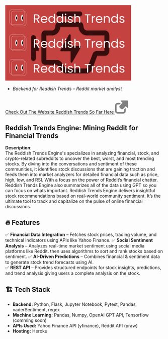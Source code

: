 <img src="./assets/logo.png" alt="Home" width="400"/> 

* *Backend for Reddish Trends – Reddit market analyst*  

##

<a href="https://reddishtrends.com">Check Out The Website Reddish Trends So Far Here
<img src="./assets/linkgrey.png" alt="Home" width="42"/>
</a>

## Reddish Trends Engine: Mining Reddit for Financial Trends
**Description**:  
The Reddish Trends Engine's specializes in analyzing financial, stock, and crypto-related subreddits to uncover the best, worst, and most trending stocks. By diving into the conversations and sentiment of these communities, it identifies stock discussions that are gaining traction and feeds them into market analyzers for detailed financial data such as price, high, low, and RSI. With a focus on the power of Reddit’s financial chatter. Reddish Trends Engine also summarizes all of the data using GPT so you can focus on whats important. Reddish Trends Engine delivers insightful stock recommendations based on real-world community sentiment. It’s the ultimate tool to track and capitalize on the pulse of online financial discussions.

## 🔥 Features  
✅ **Financial Data Integration** – Fetches stock prices, trading volume, and technical indicators using APIs like Yahoo Finance.
✅ **Social Sentiment Analysis** – Analyzes real-time market sentiment using social media platforms like Reddit. then uses algorithms to sort and rank stocks based on sentiment.
✅ **AI-Driven Predictions** – Combines financial & sentiment data to generate stock trend forecasts using AI.  
✅ **REST API** – Provides structured endpoints for stock insights, predictions, and trend analysis giving users a complete analysis on the stock.

## 🏗️ Tech Stack  
- **Backend:** Python, Flask, Jupyter Notebook, Pytest, Pandas, vaderSentiment, regex
- **Machine Learning:** Pandas, Numpy, OpenAI GPT API, Tensorflow (comming soon)
- **APIs Used:** Yahoo Finance API (yfinance), Reddit API (praw)
- **Hosting:** Heroku
